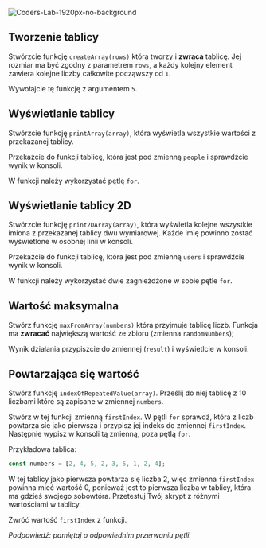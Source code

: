 ![Coders-Lab-1920px-no-background](https://user-images.githubusercontent.com/30623667/104709387-2b7ac180-571f-11eb-9b94-517aa6d501c9.png)



## Tworzenie tablicy

Stwórzcie funkcję `createArray(rows)` która tworzy i **zwraca** tablicę. Jej rozmiar ma być zgodny z parametrem `rows`, a każdy kolejny element zawiera kolejne liczby całkowite począwszy od `1`.

Wywołajcie tę funkcję z argumentem `5`.



## Wyświetlanie tablicy

Stwórzcie funkcję `printArray(array)`, która wyświetla wszystkie wartości z przekazanej tablicy.
 
Przekażcie do funkcji tablicę, która jest pod zmienną `people` i sprawdźcie wynik w konsoli.

W funkcji należy wykorzystać pętlę `for`.



## Wyświetlanie tablicy 2D

Stwórzcie funkcję `print2DArray(array)`, która wyświetla kolejne wszystkie imiona z przekazanej tablicy dwu wymiarowej. Każde imię powinno zostać wyświetlone w osobnej linii w konsoli.

Przekażcie do funkcji tablicę, która jest pod zmienną `users` i sprawdźcie wynik w konsoli.

W funkcji należy wykorzystać dwie zagnieżdżone w sobie pętle `for`.

## Wartość maksymalna

Stwórz funkcję `maxFromArray(numbers)` która przyjmuje tablicę liczb. Funkcja ma **zwracać** największą wartość ze zbioru (zmienna `randomNumbers`);

Wynik działania przypiszcie do zmiennej (`result`) i wyświetlcie w konsoli.


## Powtarzająca się wartość

Stwórz funkcję `indexOfRepeatedValue(array)`. Prześlij do niej tablicę z 10 liczbami które są zapisane w zmiennej `numbers`. 

Stwórz w tej funkcji zmienną ```firstIndex```. W pętli ```for``` sprawdź, która z liczb powtarza się jako pierwsza i przypisz jej indeks do zmiennej ```firstIndex```. Następnie wypisz w konsoli tą zmienną, poza pętlą ```for```.

Przykładowa tablica:

```js
const numbers = [2, 4, 5, 2, 3, 5, 1, 2, 4];
```

W tej tablicy jako pierwsza powtarza się liczba 2, więc zmienna ```firstIndex``` powinna mieć wartość 0, ponieważ jest to pierwsza liczba w tablicy, która ma gdzieś swojego sobowtóra.
Przetestuj Twój skrypt z różnymi wartościami w tablicy.

Zwróć wartość `firstIndex` z funkcji.

*Podpowiedź: pamiętaj o odpowiednim przerwaniu pętli.*

